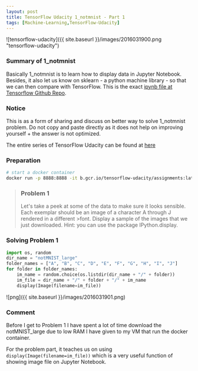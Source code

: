 ```yaml
---
layout: post
title: TensorFlow Udacity 1_notmnist - Part 1
tags: [Machine-Learning,TensorFlow-Udacity]
---
```


![tensorflow-udacity]({{ site.baseurl }}/images/2016031900.png "tensorflow-udacity")

### Summary of 1_notmnist
Basically 1_notmnist is to learn how to display data in Jupyter Notebook. Besides, it also let us know on sklearn - a python machine library - so that we can then compare with TensorFlow. This is the exact [ipynb file at Tensorflow Github Repo](https://github.com/tensorflow/tensorflow/blob/master/tensorflow/examples/udacity/1_notmnist.ipynb).

### Notice
This is as a form of sharing and discuss on better way to solve 1_notmnist problem. Do not copy and paste directly as it does not help on improving yourself + the answer is not optimized.

The entire series of TensorFlow Udacity can be found at [here](http://nghenglim.github.io/tags/#TensorFlow-Udacity-ref)

### Preparation
~~~bash
# start a docker container
docker run -p 8888:8888 -it b.gcr.io/tensorflow-udacity/assignments:latest
~~~

>### Problem 1
>Let's take a peek at some of the data to make sure it looks sensible. Each exemplar should be an image of a character A through J rendered in a different >font. Display a sample of the images that we just downloaded. Hint: you can use the package IPython.display.

### Solving Problem 1
~~~python
import os, random
dir_name = "notMNIST_large"
folder_names = ["A", "B", "C", "D", "E", "F", "G", "H", "I", "J"]
for folder in folder_names:
    im_name = random.choice(os.listdir(dir_name + "/" + folder))
    im_file = dir_name + "/" + folder + "/" + im_name
    display(Image(filename=im_file))
~~~
![png]({{ site.baseurl }}/images/2016031901.png)

### Comment
Before I get to Problem 1 I have spent a lot of time download the notMNIST_large due to low RAM I have given to my VM that run the docker container.

For the problem part, it teaches us on using `display(Image(filename=im_file))` which is a very useful function of showing image file on Jupyter Notebook.
